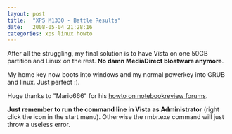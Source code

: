 ```yaml
---
layout: post
title:  "XPS M1330 - Battle Results"
date:   2008-05-04 21:28:16 
categories: xps linux howto 
---
```

After all the struggling, my final solution is to have Vista on one 50GB partition and Linux on the rest. **No damn MediaDirect bloatware anymore**.

My home key now boots into windows and my normal powerkey into GRUB and linux. Just perfect :).

Huge thanks to "Mario666" for his [howto on notebookreview forums](http://forum.notebookreview.com/showthread.php?t=231747).

**Just remember to run the command line in Vista as Administrator** (right click the icon in the start menu). Otherwise the rmbr.exe command will just throw a useless error.
